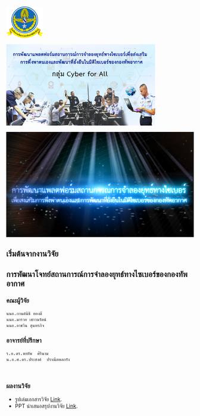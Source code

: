 <img src="/images/logo.gif"
img width="100"
raw=true
style="margin-right: 2px;"
/> 

<img src="/images/Background.png"
img width="400"
raw=true
style="margin-right: 2px;"
/> 


[![Youtube](https://github.com/cyber-nkrafa/cyber-situation/blob/master/images/COVER.png)](https://youtu.be/Sc7j_b3B2Ls "Cyber for All")

## เริ่มต้นจากงานวิจัย
## การพัฒนาโจทย์สถานการณ์การจำลองยุทธ์ทางไซเบอร์ของกองทัพอากาศ 

### คณะผู้วิจัย
```
นนอ.กานต์นิธิ ทองดี
นนอ.มารวย เชาวนรัตน์
นนอ.อาชวิน สุนทรกิจ
```
### อาจารย์ที่ปรึกษา
```
ร.อ.ดร.พายัพ  ศิรินาม
น.อ.ศ.ดร.ประสงค์  ปราณีตพลกรัง
```
<br/>

### ผลงานวิจัย
- รูปเล่มเอกสารวิจัย [Link](https://duckduckgo.com).
- PPT นำเสนอสรุปงานวิจัย [Link](https://duckduckgo.com).
